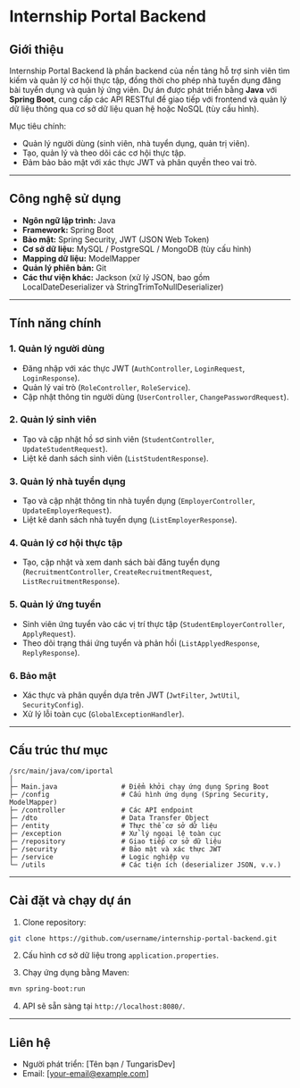 # Internship Portal Backend

## Giới thiệu
Internship Portal Backend là phần backend của nền tảng hỗ trợ sinh viên tìm kiếm và quản lý cơ hội thực tập, đồng thời cho phép nhà tuyển dụng đăng bài tuyển dụng và quản lý ứng viên. Dự án được phát triển bằng **Java** với **Spring Boot**, cung cấp các API RESTful để giao tiếp với frontend và quản lý dữ liệu thông qua cơ sở dữ liệu quan hệ hoặc NoSQL (tùy cấu hình).

Mục tiêu chính:
- Quản lý người dùng (sinh viên, nhà tuyển dụng, quản trị viên).
- Tạo, quản lý và theo dõi các cơ hội thực tập.
- Đảm bảo bảo mật với xác thực JWT và phân quyền theo vai trò.

---

## Công nghệ sử dụng
- **Ngôn ngữ lập trình:** Java
- **Framework:** Spring Boot
- **Bảo mật:** Spring Security, JWT (JSON Web Token)
- **Cơ sở dữ liệu:** MySQL / PostgreSQL / MongoDB (tùy cấu hình)
- **Mapping dữ liệu:** ModelMapper
- **Quản lý phiên bản:** Git
- **Các thư viện khác:** Jackson (xử lý JSON, bao gồm LocalDateDeserializer và StringTrimToNullDeserializer)

---

## Tính năng chính

### 1. Quản lý người dùng
- Đăng nhập với xác thực JWT (`AuthController`, `LoginRequest`, `LoginResponse`).
- Quản lý vai trò (`RoleController`, `RoleService`).
- Cập nhật thông tin người dùng (`UserController`, `ChangePasswordRequest`).

### 2. Quản lý sinh viên
- Tạo và cập nhật hồ sơ sinh viên (`StudentController`, `UpdateStudentRequest`).
- Liệt kê danh sách sinh viên (`ListStudentResponse`).

### 3. Quản lý nhà tuyển dụng
- Tạo và cập nhật thông tin nhà tuyển dụng (`EmployerController`, `UpdateEmployerRequest`).
- Liệt kê danh sách nhà tuyển dụng (`ListEmployerResponse`).

### 4. Quản lý cơ hội thực tập
- Tạo, cập nhật và xem danh sách bài đăng tuyển dụng (`RecruitmentController`, `CreateRecruitmentRequest`, `ListRecruitmentResponse`).

### 5. Quản lý ứng tuyển
- Sinh viên ứng tuyển vào các vị trí thực tập (`StudentEmployerController`, `ApplyRequest`).
- Theo dõi trạng thái ứng tuyển và phản hồi (`ListApplyedResponse`, `ReplyResponse`).

### 6. Bảo mật
- Xác thực và phân quyền dựa trên JWT (`JwtFilter`, `JwtUtil`, `SecurityConfig`).
- Xử lý lỗi toàn cục (`GlobalExceptionHandler`).

---

## Cấu trúc thư mục
```
/src/main/java/com/iportal
│
├─ Main.java                # Điểm khởi chạy ứng dụng Spring Boot
├─ /config                  # Cấu hình ứng dụng (Spring Security, ModelMapper)
├─ /controller              # Các API endpoint
├─ /dto                     # Data Transfer Object
├─ /entity                  # Thực thể cơ sở dữ liệu
├─ /exception               # Xử lý ngoại lệ toàn cục
├─ /repository              # Giao tiếp cơ sở dữ liệu
├─ /security                # Bảo mật và xác thực JWT
├─ /service                 # Logic nghiệp vụ
└─ /utils                   # Các tiện ích (deserializer JSON, v.v.)
```

---

## Cài đặt và chạy dự án
1. Clone repository:
```bash
git clone https://github.com/username/internship-portal-backend.git
```

2. Cấu hình cơ sở dữ liệu trong `application.properties`.

3. Chạy ứng dụng bằng Maven:
```bash
mvn spring-boot:run
```

4. API sẽ sẵn sàng tại `http://localhost:8080/`.

---

## Liên hệ
- Người phát triển: [Tên bạn / TungarisDev]
- Email: [your-email@example.com]

